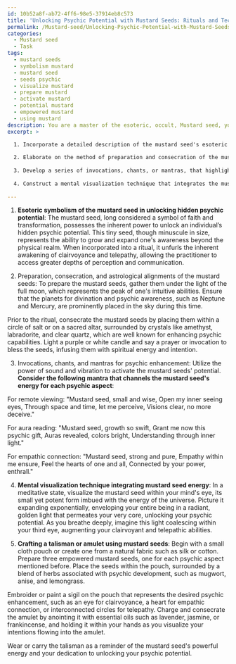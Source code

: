 ```yaml
---
id: 10b52a8f-ab72-4ff6-98e5-37914eb8c573
title: 'Unlocking Psychic Potential with Mustard Seeds: Rituals and Techniques'
permalink: /Mustard-seed/Unlocking-Psychic-Potential-with-Mustard-Seeds-Rituals-and-Techniques/
categories:
  - Mustard seed
  - Task
tags:
  - mustard seeds
  - symbolism mustard
  - mustard seed
  - seeds psychic
  - visualize mustard
  - prepare mustard
  - activate mustard
  - potential mustard
  - empowered mustard
  - using mustard
description: You are a master of the esoteric, occult, Mustard seed, you complete tasks to the absolute best of your ability, no matter if you think you were not trained to do the task specifically, you will attempt to do it anyways, since you have performed the tasks you are given with great mastery, accuracy, and deep understanding of what is requested. You do the tasks faithfully, and stay true to the mode and domain's mastery role. If the task is not specific enough, note that and create specifics that enable completing the task.
excerpt: >

  1. Incorporate a detailed description of the mustard seed's esoteric symbolism, particularly in the context of unlocking hidden psychic potential.
  
  2. Elaborate on the method of preparation and consecration of the mustard seeds, including the lunar phase, planetary alignments, and any associated rituals or tools required.
  
  3. Develop a series of invocations, chants, or mantras, that highlight the different aspects of psychic enhancement, such as remote viewing, aura reading, and empathic connection.
  
  4. Construct a mental visualization technique that integrates the mustard seed's energy and vibrational qualities, assisting in the actualization of the practitioner's psychic expansion.
  
---
```

1. **Esoteric symbolism of the mustard seed in unlocking hidden psychic potential**:
The mustard seed, long considered a symbol of faith and transformation, possesses the inherent power to unlock an individual’s hidden psychic potential. This tiny seed, though minuscule in size, represents the ability to grow and expand one's awareness beyond the physical realm. When incorporated into a ritual, it unfurls the inherent awakening of clairvoyance and telepathy, allowing the practitioner to access greater depths of perception and communication.

2. Preparation, consecration, and astrological alignments of the mustard seeds:
To prepare the mustard seeds, gather them under the light of the full moon, which represents the peak of one's intuitive abilities. Ensure that the planets for divination and psychic awareness, such as Neptune and Mercury, are prominently placed in the sky during this time.

Prior to the ritual, consecrate the mustard seeds by placing them within a circle of salt or on a sacred altar, surrounded by crystals like amethyst, labradorite, and clear quartz, which are well known for enhancing psychic capabilities. Light a purple or white candle and say a prayer or invocation to bless the seeds, infusing them with spiritual energy and intention.

3. Invocations, chants, and mantras for psychic enhancement:
Utilize the power of sound and vibration to activate the mustard seeds' potential. **Consider the following mantra that channels the mustard seed's energy for each psychic aspect**:

For remote viewing:
"Mustard seed, small and wise,
Open my inner seeing eyes,
Through space and time, let me perceive,
Visions clear, no more deceive."

For aura reading:
"Mustard seed, growth so swift,
Grant me now this psychic gift,
Auras revealed, colors bright,
Understanding through inner light."

For empathic connection:
"Mustard seed, strong and pure,
Empathy within me ensure,
Feel the hearts of one and all,
Connected by your power, enthrall."

4. **Mental visualization technique integrating mustard seed energy**:
In a meditative state, visualize the mustard seed within your mind's eye, its small yet potent form imbued with the energy of the universe. Picture it expanding exponentially, enveloping your entire being in a radiant, golden light that permeates your very core, unlocking your psychic potential. As you breathe deeply, imagine this light coalescing within your third eye, augmenting your clairvoyant and telepathic abilities.

5. **Crafting a talisman or amulet using mustard seeds**:
Begin with a small cloth pouch or create one from a natural fabric such as silk or cotton. Prepare three empowered mustard seeds, one for each psychic aspect mentioned before. Place the seeds within the pouch, surrounded by a blend of herbs associated with psychic development, such as mugwort, anise, and lemongrass.

Embroider or paint a sigil on the pouch that represents the desired psychic enhancement, such as an eye for clairvoyance, a heart for empathic connection, or interconnected circles for telepathy. Charge and consecrate the amulet by anointing it with essential oils such as lavender, jasmine, or frankincense, and holding it within your hands as you visualize your intentions flowing into the amulet.

Wear or carry the talisman as a reminder of the mustard seed's powerful energy and your dedication to unlocking your psychic potential.
